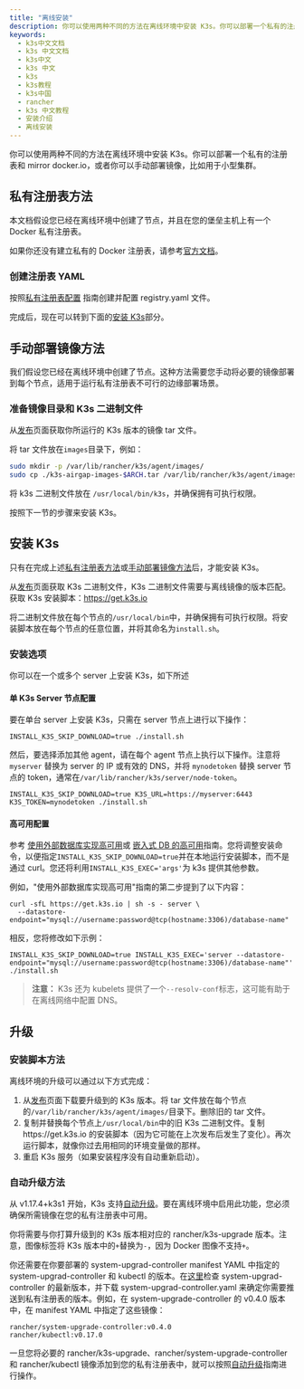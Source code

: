 ```yaml
---
title: "离线安装"
description: 你可以使用两种不同的方法在离线环境中安装 K3s。你可以部署一个私有的注册表和 mirror docker.io，或者你可以手动部署镜像，比如用于小型集群。
keywords:
  - k3s中文文档
  - k3s 中文文档
  - k3s中文
  - k3s 中文
  - k3s
  - k3s教程
  - k3s中国
  - rancher
  - k3s 中文教程
  - 安装介绍
  - 离线安装
---
```


你可以使用两种不同的方法在离线环境中安装 K3s。你可以部署一个私有的注册表和 mirror docker.io，或者你可以手动部署镜像，比如用于小型集群。

## 私有注册表方法

本文档假设您已经在离线环境中创建了节点，并且在您的堡垒主机上有一个 Docker 私有注册表。

如果你还没有建立私有的 Docker 注册表，请参考[官方文档](https://docs.docker.com/registry/deploying/#run-an-externally-accessible-registry)。

### 创建注册表 YAML

按照[私有注册表配置](/docs/k3s/installation/private-registry/_index) 指南创建并配置 registry.yaml 文件。

完成后，现在可以转到下面的[安装 K3s](#安装-k3s)部分。

## 手动部署镜像方法

我们假设您已经在离线环境中创建了节点。这种方法需要您手动将必要的镜像部署到每个节点，适用于运行私有注册表不可行的边缘部署场景。

### 准备镜像目录和 K3s 二进制文件

从[发布](https://github.com/rancher/k3s/releases)页面获取你所运行的 K3s 版本的镜像 tar 文件。

将 tar 文件放在`images`目录下，例如：

```sh
sudo mkdir -p /var/lib/rancher/k3s/agent/images/
sudo cp ./k3s-airgap-images-$ARCH.tar /var/lib/rancher/k3s/agent/images/
```

将 k3s 二进制文件放在 `/usr/local/bin/k3s`，并确保拥有可执行权限。

按照下一节的步骤来安装 K3s。

## 安装 K3s

只有在完成上述[私有注册表方法](#私有注册表方法)或[手动部署镜像方法](#手动部署镜像方法)后，才能安装 K3s。

从[发布](https://github.com/rancher/k3s/releases)页面获取 K3s 二进制文件，K3s 二进制文件需要与离线镜像的版本匹配。
获取 K3s 安装脚本：https://get.k3s.io

将二进制文件放在每个节点的`/usr/local/bin`中，并确保拥有可执行权限。将安装脚本放在每个节点的任意位置，并将其命名为`install.sh`。

### 安装选项

你可以在一个或多个 server 上安装 K3s，如下所述

#### 单 K3s Server 节点配置

要在单台 server 上安装 K3s，只需在 server 节点上进行以下操作：

```
INSTALL_K3S_SKIP_DOWNLOAD=true ./install.sh
```

然后，要选择添加其他 agent，请在每个 agent 节点上执行以下操作。注意将 `myserver` 替换为 server 的 IP 或有效的 DNS，并将 `mynodetoken` 替换 server 节点的 token，通常在`/var/lib/rancher/k3s/server/node-token`。

```
INSTALL_K3S_SKIP_DOWNLOAD=true K3S_URL=https://myserver:6443 K3S_TOKEN=mynodetoken ./install.sh
```

#### 高可用配置

参考 [使用外部数据库实现高可用](/docs/k3s/installation/ha/_index)或 [嵌入式 DB 的高可用](/docs/k3s/installation/ha-embedded/_index)指南。您将调整安装命令，以便指定`INSTALL_K3S_SKIP_DOWNLOAD=true`并在本地运行安装脚本，而不是通过 curl。您还将利用`INSTALL_K3S_EXEC='args'`为 k3s 提供其他参数。

例如，"使用外部数据库实现高可用"指南的第二步提到了以下内容：

```
curl -sfL https://get.k3s.io | sh -s - server \
  --datastore-endpoint="mysql://username:password@tcp(hostname:3306)/database-name"
```

相反，您将修改如下示例：

```
INSTALL_K3S_SKIP_DOWNLOAD=true INSTALL_K3S_EXEC='server --datastore-endpoint="mysql://username:password@tcp(hostname:3306)/database-name"' ./install.sh
```

> **注意：** K3s 还为 kubelets 提供了一个`--resolv-conf`标志，这可能有助于在离线网络中配置 DNS。

## 升级

### 安装脚本方法

离线环境的升级可以通过以下方式完成：

1. 从[发布](https://github.com/rancher/k3s/releases)页面下载要升级到的 K3s 版本。将 tar 文件放在每个节点的`/var/lib/rancher/k3s/agent/images/`目录下。删除旧的 tar 文件。
2. 复制并替换每个节点上`/usr/local/bin`中的旧 K3s 二进制文件。复制https://get.k3s.io 的安装脚本（因为它可能在上次发布后发生了变化）。再次运行脚本，就像你过去用相同的环境变量做的那样。
3. 重启 K3s 服务（如果安装程序没有自动重新启动）。

### 自动升级方法

从 v1.17.4+k3s1 开始，K3s 支持[自动升级](/docs/k3s/upgrades/automated/_index)。要在离线环境中启用此功能，您必须确保所需镜像在您的私有注册表中可用。

你将需要与你打算升级到的 K3s 版本相对应的 rancher/k3s-upgrade 版本。注意，图像标签将 K3s 版本中的`+`替换为`-`，因为 Docker 图像不支持`+`。

你还需要在你要部署的 system-upgrad-controller manifest YAML 中指定的 system-upgrad-controller 和 kubectl 的版本。在[这里](https://github.com/rancher/system-upgrade-controller/releases/latest)检查 system-upgrad-controller 的最新版本，并下载 system-upgrad-controller.yaml 来确定你需要推送到私有注册表的版本。例如，在 system-upgrade-controller 的 v0.4.0 版本中，在 manifest YAML 中指定了这些镜像：

```
rancher/system-upgrade-controller:v0.4.0
rancher/kubectl:v0.17.0
```

一旦您将必要的 rancher/k3s-upgrade、rancher/system-upgrade-controller 和 rancher/kubectl 镜像添加到您的私有注册表中，就可以按照[自动升级](/docs/k3s/upgrades/automated/_index)指南进行操作。

